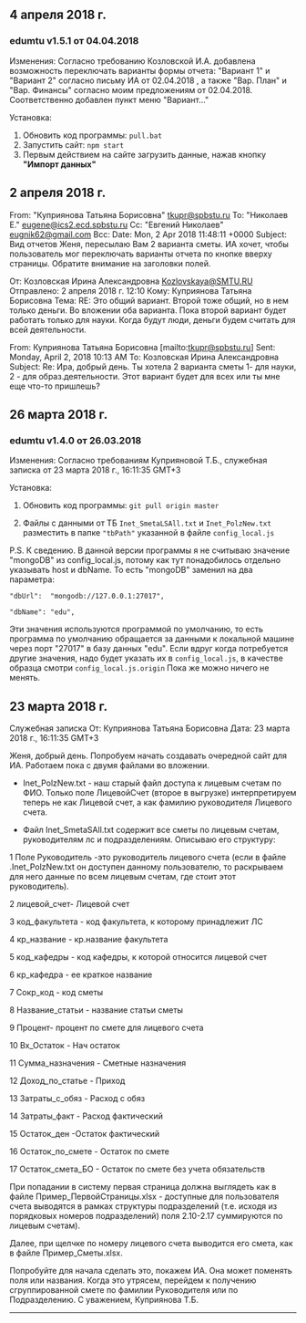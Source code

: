 ## 4 апреля 2018 г.

### edumtu v1.5.1 от 04.04.2018 

Изменения:
Согласно требованию Козловской И.А. добавлена возможность переключать варианты формы отчета:
"Вариант 1" и "Вариант 2" согласно письму ИА от 02.04.2018 , а также 
"Вар. План" и "Вар. Финансы" согласно моим предложениям от 02.04.2018.
Соответственно добавлен пункт меню "Вариант..."

Установка:
1. Обновить код программы: `pull.bat`
2. Запустить сайт: `npm start`
3. Первым действием на сайте загрузить данные, нажав кнопку **"Импорт данных"**

## 2 апреля 2018 г.

From: "Куприянова Татьяна Борисовна" <tkupr@spbstu.ru>
To: "Николаев Е." <eugene@ics2.ecd.spbstu.ru>
Cc: "Евгений Николаев" <eugnik62@gmail.com>
Bcc: 
Date: Mon, 2 Apr 2018 11:48:11 +0000
Subject: Вид отчетов
Женя, пересылаю Вам 2 варианта сметы. ИА хочет, чтобы пользователь мог переключать варианты отчета по кнопке вверху страницы. Обратите внимание на заголовки полей.

От: Козловская Ирина Александровна <Kozlovskaya@SMTU.RU>
Отправлено: 2 апреля 2018 г. 12:10
Кому: Куприянова Татьяна Борисовна
Тема: RE:
Это общий вариант. Второй тоже общий, но в нем только деньги.
Во вложении оба варианта.
Пока второй вариант будет работать только для науки. Когда будут люди, деньги будем считать для всей деятельности.

From: Куприянова Татьяна Борисовна [mailto:tkupr@spbstu.ru]
Sent: Monday, April 2, 2018 10:13 AM
To: Козловская Ирина Александровна
Subject: Re:
Ира, добрый день. Ты хотела 2 варианта сметы 1- для науки, 2 - для образ.деятельности.
Этот вариант будет для всех или ты мне еще что-то пришлешь?

## 26 марта 2018 г.

### edumtu v1.4.0 от 26.03.2018 

Изменения:
Согласно требованиям Куприяновой Т.Б.,
служебная записка от 23 марта 2018 г., 16:11:35 GMT+3

Установка:
1. Обновить код программы: `git pull origin master`

2. Файлы с данными от ТБ `Inet_SmetaLSAll.txt` и `Inet_PolzNew.txt`
разместить в папке `"tbPath"` указанной в файле `config_local.js`

P.S.
К сведению.
В данной версии программы я не считываю значение "mongoDB" из config_local.js,
потому как тут понадобилось отдельно указывать host и dbName.
То есть "mongoDB" заменил на два параметра:

  `"dbUrl":  "mongodb://127.0.0.1:27017",`
  
  `"dbName": "edu",`
  
Эти значения используются программой по умолчанию,
то есть программа по умолчанию обращается за данными к локальной машине через порт "27017" в базу данных "edu".
Если вдруг когда потребуется другие значения, надо будет указать их в `config_local.js`, в качестве образца смотри `config_local.js.origin`
Пока же можно ничего не менять.

## 23 марта 2018 г.

Cлужебная записка
От: Куприянова Татьяна Борисовна
Дата: 23 марта 2018 г., 16:11:35 GMT+3

Женя, добрый день. 
Попробуем начать создавать очередной сайт для ИА.
Работаем пока с двумя файлами во вложении.

* Inet_PolzNew.txt - наш старый файл доступа к лицевым счетам по ФИО.
Только поле ЛицевойСчет (второе в выгрузке) интерпретируем теперь не как Лицевой счет, а как фамилию руководителя Лицевого счета.

* Файл Inet_SmetaSAll.txt  содержит все сметы по лицевым счетам, руководителям лс и подразделениям. Описываю его структуру:

1 Поле Руководитель -это руководитель лицевого счета (если в файле .Inet_PolzNew.txt он доступен данному пользователю, то раскрываем для него данные по всем лицевым счетам, где стоит этот руководитель).

2  лицевой_счет- Лицевой счет 

3 код_факультета - код факультета, к которому принадлежит ЛС

4 кр_название - кр.название факультета

5 код_кафедры - код кафедры, к которой относится лицевой счет

6 кр_кафедра - ее краткое название

7 Сокр_код - код сметы

8  Название_статьи - название статьи сметы

9 Процент-  процент по смете для лицевого счета

10 Вх_Остаток - Нач остаток

11 Сумма_назначения - Сметные назначения

12 Доход_по_статье - Приход

13 Затраты_с_обяз - Расход с обяз

14 Затраты_факт - Расход фактический

15 Остаток_ден -Остаток фактический

16 Остаток_по_смете - Остаток по смете

17 Остаток_смета_БО - Остаток по смете без учета обязательств

При попадании в систему первая страница должна выглядеть как в файле Пример_ПервойСтраницы.xlsx - доступные для пользователя счета выводятся в рамках структуры подразделений (т.е. исходя из порядковых номеров подразделений)  поля 2.10-2.17 суммируются по лицевым счетам).

Далее, при щелчке по номеру лицевого счета выводится его смета, как в файле Пример_Сметы.xlsx.

Попробуйте для начала сделать это, покажем ИА.
Она может поменять поля или названия. Когда это утрясем, перейдем к получению сгруппированной смете по фамилии Руководителя или по Подразделению.
С уважением, Куприянова Т.Б.

-----------------